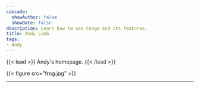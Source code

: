 ```yaml
---
cascade:
  showAuthor: false
  showDate: false
description: Learn how to use Congo and its features.
title: Andy Limb
tags:
- Andy
---
```


{{< lead >}}
Andy's homepage.
{{< /lead >}}

{{< figure src="frog.jpg" >}}


---
